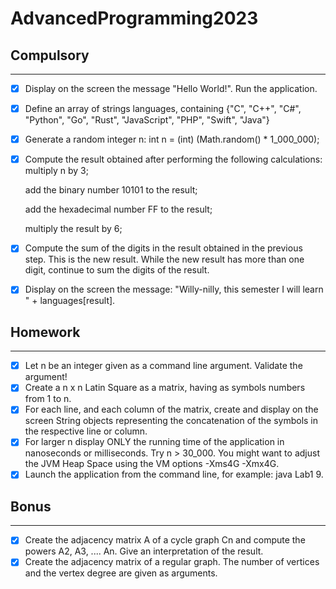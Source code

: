# AdvancedProgramming2023 
## Compulsory

------

   
  - [x] Display on the screen the message "Hello World!". Run the application. 
  
  - [x] Define an array of strings languages, containing {"C", "C++", "C#", "Python", "Go", "Rust", "JavaScript", "PHP", "Swift", "Java"}
  - [x] Generate a random integer n: int n = (int) (Math.random() * 1_000_000);
  - [x] Compute the result obtained after performing the following calculations:
     multiply n by 3;
    
       add the binary number 10101 to the result;
     
       add the hexadecimal number FF to the result;
     
       multiply the result by 6;
  - [x] Compute the sum of the digits in the result obtained in the previous step. This is the new result. While the new result has more than one digit, continue to sum the digits of the result.
  - [x] Display on the screen the message: "Willy-nilly, this semester I will learn " + languages[result].
## Homework

------  
- [x] Let n be an integer given as a command line argument. Validate the argument!
- [x] Create a n x n Latin Square as a matrix, having as symbols numbers from 1 to n.
- [x] For each line, and each column of the matrix, create and display on the screen String objects representing the concatenation of the symbols in the respective line or column.
- [x] For larger n display ONLY the running time of the application in nanoseconds or milliseconds. Try n > 30_000. You might want to adjust the JVM Heap Space using the VM options -Xms4G -Xmx4G.
- [x] Launch the application from the command line, for example: java Lab1 9.
## Bonus

------  
- [x] Create the adjacency matrix A of a cycle graph Cn and compute the powers A2, A3, .... An. Give an interpretation of the result.
- [x]  Create the adjacency matrix of a regular graph. The number of vertices and the vertex degree are given as arguments.
